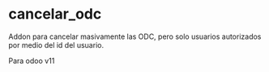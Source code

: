 # cancelar_odc

Addon para cancelar masivamente las ODC, pero solo usuarios autorizados por medio del id del usuario.

Para odoo v11
